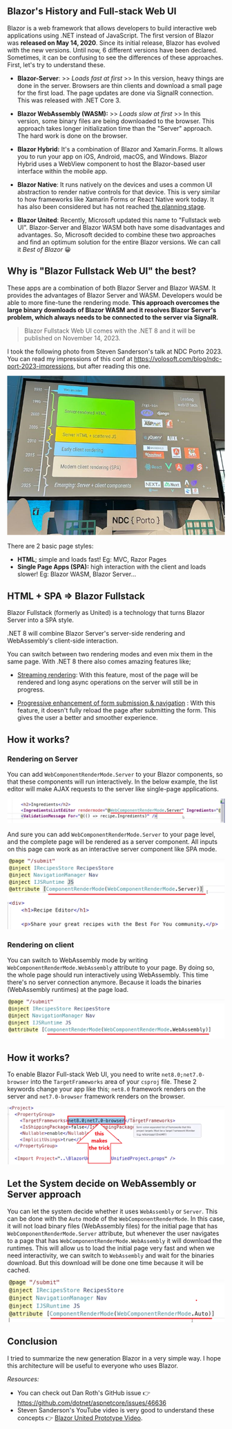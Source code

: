 ## Blazor's History and Full-stack Web UI

Blazor is a web framework that allows developers to build interactive web applications using .NET instead of JavaScript. The first version of Blazor was **released on May 14, 2020**.  Since its initial release, Blazor has evolved with the new versions. Until now, 6 different versions have been declared. Sometimes, it can be confusing to see the differences of these approaches. First, let's try to understand these.

* **Blazor-Server**: >> *Loads fast at first* >> In this version, heavy things are done in the server. Browsers are thin clients and download a small page for the first load. The page updates are done via SignalR connection. This was released with .NET Core 3.
* **Blazor WebAssembly (WASM):** >> *Loads slow at first* >>  In this version, some binary files are being downloaded to the browser. This approach takes longer initialization time than the "Server" approach. The hard work is done on the browser. 
* **Blazor Hybrid:** It's a combination of Blazor and Xamarin.Forms. It allows you to run your app on iOS, Android, macOS, and Windows. Blazor Hybrid uses a WebView component to host the  Blazor-based user interface within the mobile app.
* **Blazor Native**: It runs natively on the devices and uses a common UI abstraction to render native controls for that device. This is very  similar to how frameworks like Xamarin Forms or React Native work today. It has also been considered but has not reached [the planning stage](https://devblogs.microsoft.com/dotnet/blazor-server-in-net-core-3-0-scenarios-and-performance/). 

* **Blazor United**: Recently, Microsoft updated this name to "Fullstack web UI". Blazor-Server and Blazor WASM both have some disadvantages and advantages. So, Microsoft decided to combine these two approaches and find an optimum solution for the entire Blazor versions. We can call it *Best of Blazor* 😀

## Why is "Blazor Fullstack Web UI" the best?

These apps are a combination of both Blazor Server and Blazor WASM. It provides the advantages of Blazor Server and WASM. Developers would be able to more fine-tune the rendering mode. **This approach overcomes the large binary downloads of Blazor WASM and it resolves Blazor Server's problem, which always needs to be connected to the server via SignalR.** 

> Blazor Fullstack Web UI comes with the .NET 8 and it will be published on November 14, 2023.

I took the following photo from Steven Sanderson's talk at NDC Porto 2023. You can read my impressions of this conf at https://volosoft.com/blog/ndc-port-2023-impressions, but after reading this one.

![image-20231106163046763](image-20231106163046763-1699282281622-2.png)

   

There are 2 basic page styles:

* **HTML**; simple and loads fast! Eg: MVC, Razor Pages
* **Single Page Apps (SPA):** high interaction with the client and loads slower! Eg: Blazor WASM, Blazor Server...

## HTML + SPA => Blazor Fullstack

Blazor Fullstack (formerly as United) is a technology that turns Blazor Server into a SPA style. 

.NET 8 will combine Blazor Server's server-side rendering and WebAssembly's client-side interaction.

You can switch between two rendering modes and even mix them in the same page. With .NET 8 there also comes amazing features like;

* [Streaming rendering](https://github.com/dotnet/aspnetcore/issues/46352): With this feature, most of the page will be rendered and long async operations on the server will still be in progress. 

* [Progressive enhancement of form submission & navigation](https://github.com/dotnet/aspnetcore/issues/46399) : With this feature, it doesn't fully reload the page after submitting the form. This gives the user a better and smoother experience.



 ## How it works?

### Rendering on Server

You can add `WebComponentRenderMode.Server` to your Blazor components, so that these components will run interactively. In the below example, the list editor will make AJAX requests to the server like single-page applications.

![image-20231106172420148](image-20231106172420148.png)



And sure you can add `WebComponentRenderMode.Server` to your page level, and the complete page will be rendered as a server component. All inputs on this page can work as an interactive server component like SPA mode.

![image-20231106172638604](image-20231106172638604.png)



### Rendering on client

You can switch to WebAssembly mode by writing  `WebComponentRenderMode.WebAssembly` attribute to your page. By doing so, the whole page should run interactively using WebAssembly. This time there's no server connection anymore. Because it loads the binaries (WebAssembly runtimes) at the page load.

![image-20231106173021958](image-20231106173021958.png)

## How it works?

To enable Blazor Full-stack Web UI, you need to write `net8.0;net7.0-browser` into the `TargetFrameworks` area of your `csproj` file. These 2 keywords change your app like this; `net8.0` framework renders on the server and `net7.0-browser` framework renders on the browser.

![image-20231106173411309](image-20231106173411309.png)

## Let the System decide on WebAssembly or Server approach

You can let the system decide whether it uses `WebAssembly` or `Server`. This can be done with the `Auto` mode of the `WebComponentRenderMode`. In this case, it will not load binary files (WebAssembly files) for the initial page that has  `WebComponentRenderMode.Server` attribute, but whenever the user navigates to a page that has `WebComponentRenderMode.WebAssembly` it will download the runtimes. This will allow us to load the initial page very fast and when we need interactivity, we can switch to `WebAssembly` and wait for the binaries download. But this download will be done one time because it will be cached.

![image-20231106173849303](image-20231106173849303.png)



## Conclusion

I tried to summarize the new generation Blazor in a very simple way. I hope this architecture will be useful to everyone who uses Blazor.



*Resources:*

* You can check out Dan Roth's GitHub issue 👉 https://github.com/dotnet/aspnetcore/issues/46636
* Steven Sanderson's YouTube video is very good to understand these concepts 👉 [Blazor United Prototype Video](https://youtu.be/48G_CEGXZZM).

